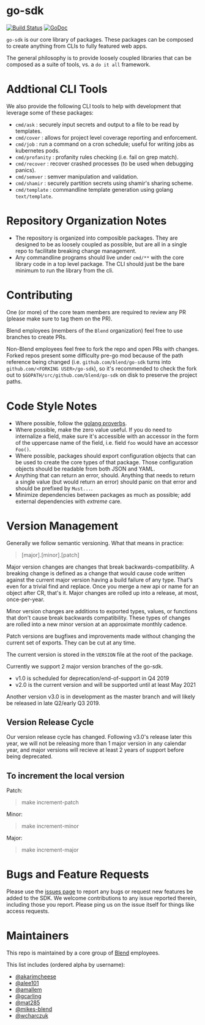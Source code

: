 go-sdk
======

[![Build Status](https://circleci.com/gh/blend/go-sdk.svg?style=shield)](https://circleci.com/gh/blend/go-sdk)
[![GoDoc](https://godoc.org/github.com/blend/go-sdk?status.svg)](https://godoc.org/github.com/blend/go-sdk)

`go-sdk` is our core library of packages. These packages can be composed to create anything from CLIs to fully featured web apps.

The general philosophy is to provide loosely coupled libraries that can be composed as a suite of tools, vs. a `do it all` framework.

# Addtional CLI Tools

We also provide the following CLI tools to help with development that leverage some of these packages:

- `cmd/ask` : securely input secrets and output to a file to be read by templates.
- `cmd/cover` : allows for project level coverage reporting and enforcement.
- `cmd/job` : run a command on a cron schedule; useful for writing jobs as kubernetes pods.
- `cmd/profanity` : profanity rules checking (i.e. fail on grep match).
- `cmd/recover` : recover crashed processes (to be used when debugging panics).
- `cmd/semver` : semver manipulation and validation.
- `cmd/shamir` : securely partition secrets using shamir's sharing scheme.
- `cmd/template` : commandline template generation using golang `text/template`.

# Repository Organization Notes

- The repository is organized into composible packages. They are designed to be as loosely coupled as possible, but are all in a single repo to facilitate breaking change management.
- Any commandline programs should live under `cmd/**` with the core library code in a top level package. The CLI should just be the bare minimum to run the library from the cli.

# Contributing

One (or more) of the core team members are required to review any PR (please make sure to tag them on the PR).

Blend employees (members of the `Blend` organization) feel free to use branches to create PRs.

Non-Blend employees feel free to fork the repo and open PRs with changes. Forked repos present some difficulty pre-go mod because of the path reference being changed (i.e. `github.com/blend/go-sdk` turns into `github.com/<FORKING USER>/go-sdk`), so it's recommended to check the fork out to `$GOPATH/src/github.com/blend/go-sdk` on disk to preserve the project paths.

# Code Style Notes

- Where possible, follow the [golang proverbs](https://go-proverbs.github.io/).
- Where possible, make the zero value useful. If you do need to internalize a field, make sure it's accessible with an accessor in the form of the uppercase name of the field, i.e. field `foo` would have an accessor `Foo()`.
- Where possible, packages should export configuration objects that can be used to create the core types of that package. Those configuration objects should be readable from both JSON and YAML.
- Anything that can return an error, should. Anything that needs to return a single value (but would return an error) should panic on that error and should be prefixed by `Must...`.
- Minimize dependencies between packages as much as possible; add external dependencies with *extreme* care.

# Version Management

Generally we follow semantic versioning. What that means in practice:

> [major].[minor].[patch]

Major version changes are changes that break backwards-compatibility. A breaking change is defined as a change that would cause code written against the current major version having a build failure of any type. That's even for a trivial find and replace. Once you merge a new api or name for an object after CR, that's it. Major changes are rolled up into a release, at most, once-per-year.

Minor version changes are additions to exported types, values, or functions that don't cause break backwards compatibility. These types of changes are rolled into a new minor version at an approximate monthly cadence.

Patch versions are bugfixes and improvements made without changing the current set of exports. They can be cut at any time.

The current version is stored in the `VERSION` file at the root of the package.

Currently we support 2 major version branches of the go-sdk.

- v1.0 is scheduled for deprecation/end-of-support in Q4 2019
- v2.0 is the current version and will be supported until at least May 2021

Another version v3.0 is in development as the master branch and will likely be released in late Q2/early Q3 2019.

## Version Release Cycle

Our version release cycle has changed. Following v3.0's release later this year, we will not be releasing more than 1 major version in any calendar year, and major versions will recieve at least 2 years of support before being deprecated.

## To increment the local version

Patch:
> make increment-patch

Minor:
> make increment-minor

Major:
> make increment-major

# Bugs and Feature Requests

Please use the [issues page](https://github.com/blend/go-sdk/issues) to report any bugs or request new features be added to the SDK. We welcome contributions to any issue reported therein, including those you report. Please ping us on the issue itself for things like access requests.

# Maintainers

This repo is maintained by a core group of [Blend](https://blend.com) employees.

This list includes (ordered alpha by username):
- [@akarimcheese](https://github.com/akarimcheese)
- [@alee101](https://github.co/alee101)
- [@amallem](https://github.com/amallem)
- [@gcarling](https://github.com/gcarling)
- [@mat285](https://github.com/mat285)
- [@mikes-blend](https://github.com/mikes-blend)
- [@wcharczuk](https://github.com/wcharczuk)